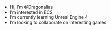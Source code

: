 - Hi, I’m @Dragonalias
- I’m interested in ECS
- I’m currently learning Unreal Engine 4
- I’m looking to collaborate on interesting games

<!---
Dragonalias/Dragonalias is a ✨ special ✨ repository because its `README.md` (this file) appears on your GitHub profile.
You can click the Preview link to take a look at your changes.
--->
